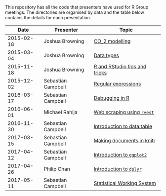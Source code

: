 This repository has all the code that presenters have used for R Group meetings. The directories are organised by data and the table below contains the details for each presentation.

Date       | Presenter          | Topic
-----------|--------------------|------------------------------
2015-02-18 | Joshua Browning    | [CO_2 modelling](https://github.com/sebastian-c/r-group-code/tree/master/2015-02-18)
2015-03-04 | Joshua Browning    | [Data types](https://github.com/sebastian-c/r-group-code/tree/master/2015-03-04)
2015-11-18 | Joshua Browning    | [R and RStudio tips and tricks](https://github.com/sebastian-c/r-group-code/tree/master/2015-11-18)
2015-12-02 | Sebastian Campbell | [Regular expressions](https://github.com/sebastian-c/r-group-code/tree/master/2015-12-02)
2016-03-17 | Sebastian Campbell | [Debugging in R](https://github.com/sebastian-c/r-group-code/tree/master/2016-03-17)
2016-06-01 | Michael Rahija     | [Web scraping using `rvest`](https://github.com/sebastian-c/r-group-code/tree/master/2016-06-01)
2016-11-30 | Sebastian Campbell | [Introduction to data.table](https://github.com/sebastian-c/r-group-code/tree/master/2016-11-30)
2017-03-15 | Sebastian Campbell | [Making documents in knitr](https://github.com/sebastian-c/r-group-code/tree/master/2017-03-15)
2017-04-12 | Sebastian Campbell | [Introduction to `ggplot2`](https://github.com/sebastian-c/r-group-code/tree/master/2017-04-12)
2017-04-26 | Philip Chan        | [Introduction to `dplyr`](https://github.com/sebastian-c/r-group-code/tree/master/2017-04-26)
2017-05-11 | Sebastian Campbell | [Statistical Working System](https://github.com/sebastian-c/r-group-code/tree/master/2017-05-11)
